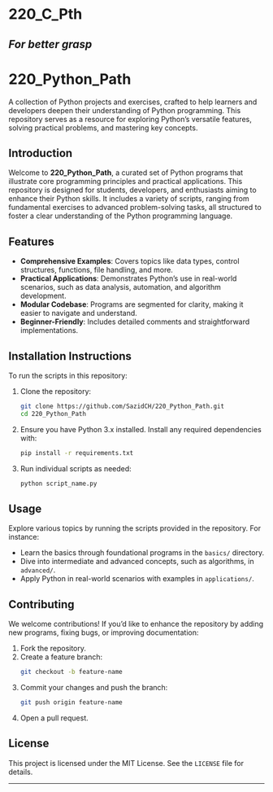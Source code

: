 # 220_C_Pth
*For better grasp*
---

# 220_Python_Path

A collection of Python projects and exercises, crafted to help learners and developers deepen their understanding of Python programming. This repository serves as a resource for exploring Python’s versatile features, solving practical problems, and mastering key concepts.

## Introduction

Welcome to **220_Python_Path**, a curated set of Python programs that illustrate core programming principles and practical applications. This repository is designed for students, developers, and enthusiasts aiming to enhance their Python skills. It includes a variety of scripts, ranging from fundamental exercises to advanced problem-solving tasks, all structured to foster a clear understanding of the Python programming language.

## Features

- **Comprehensive Examples**: Covers topics like data types, control structures, functions, file handling, and more.
- **Practical Applications**: Demonstrates Python’s use in real-world scenarios, such as data analysis, automation, and algorithm development.
- **Modular Codebase**: Programs are segmented for clarity, making it easier to navigate and understand.
- **Beginner-Friendly**: Includes detailed comments and straightforward implementations.

## Installation Instructions

To run the scripts in this repository:

1. Clone the repository:
   ```bash
   git clone https://github.com/SazidCH/220_Python_Path.git
   cd 220_Python_Path
   ```
2. Ensure you have Python 3.x installed. Install any required dependencies with:
   ```bash
   pip install -r requirements.txt
   ```
3. Run individual scripts as needed:
   ```bash
   python script_name.py
   ```

## Usage

Explore various topics by running the scripts provided in the repository. For instance:
- Learn the basics through foundational programs in the `basics/` directory.
- Dive into intermediate and advanced concepts, such as algorithms, in `advanced/`.
- Apply Python in real-world scenarios with examples in `applications/`.

## Contributing

We welcome contributions! If you’d like to enhance the repository by adding new programs, fixing bugs, or improving documentation:
1. Fork the repository.
2. Create a feature branch:
   ```bash
   git checkout -b feature-name
   ```
3. Commit your changes and push the branch:
   ```bash
   git push origin feature-name
   ```
4. Open a pull request.

## License

This project is licensed under the MIT License. See the `LICENSE` file for details.

---

